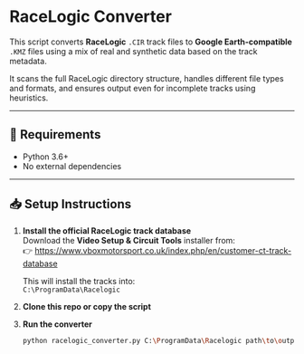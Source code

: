 # RaceLogic Converter

This script converts **RaceLogic** `.CIR` track files to **Google Earth-compatible** `.KMZ` files using a mix of real and synthetic data based on the track metadata.

It scans the full RaceLogic directory structure, handles different file types and formats, and ensures output even for incomplete tracks using heuristics.

---

## 🔧 Requirements

- Python 3.6+
- No external dependencies

---

## 📥 Setup Instructions

1. **Install the official RaceLogic track database**  
   Download the **Video Setup & Circuit Tools** installer from:  
   👉 https://www.vboxmotorsport.co.uk/index.php/en/customer-ct-track-database

   This will install the tracks into:  
   `C:\ProgramData\Racelogic`

2. **Clone this repo or copy the script**

3. **Run the converter**

   ```bash
   python racelogic_converter.py C:\ProgramData\Racelogic path\to\output_directory